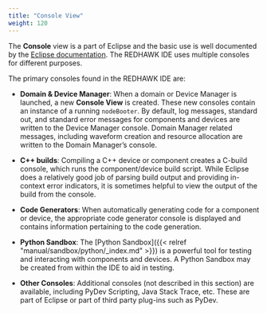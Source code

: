 ```yaml
---
title: "Console View"
weight: 120
---
```


The **Console** view is a part of Eclipse and the basic use is well documented by the [Eclipse documentation](http://help.eclipse.org/mars/index.jsp?topic=%2Forg.eclipse.jdt.doc.user%2Freference%2Fviews%2Fconsole%2Fref-console_view.htm). The REDHAWK IDE uses multiple consoles for different purposes.

The primary consoles found in the REDHAWK IDE are:

  - **Domain & Device Manager**: When a domain or Device Manager is launched, a new **Console View** is created. These new consoles contain an instance of a running `nodeBooter`. By default, log messages, standard out, and standard error messages for components and devices are written to the Device Manager console. Domain Manager related messages, including waveform creation and resource allocation are written to the Domain Manager’s console.

  - **C++ builds**: Compiling a C++ device or component creates a C-build console, which runs the component/device build script. While Eclipse does a relatively good job of parsing build output and providing in-context error indicators, it is sometimes helpful to view the output of the build from the console.

  - **Code Generators**: When automatically generating code for a component or device, the appropriate code generator console is displayed and contains information pertaining to the code generation.

  - **Python Sandbox**: The [Python Sandbox]({{< relref "manual/sandbox/python/_index.md" >}}) is a powerful tool for testing and interacting with components and devices. A Python Sandbox may be created from within the IDE to aid in testing.

  - **Other Consoles**: Additional consoles (not described in this section) are available, including PyDev Scripting, Java Stack Trace, etc. These are part of Eclipse or part of third party plug-ins such as PyDev.
